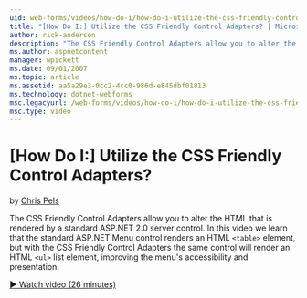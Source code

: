 ```yaml
---
uid: web-forms/videos/how-do-i/how-do-i-utilize-the-css-friendly-control-adapters
title: "[How Do I:] Utilize the CSS Friendly Control Adapters? | Microsoft Docs"
author: rick-anderson
description: "The CSS Friendly Control Adapters allow you to alter the HTML that is rendered by a standard ASP.NET 2.0 server control. In this video we learn that the stan..."
ms.author: aspnetcontent
manager: wpickett
ms.date: 09/01/2007
ms.topic: article
ms.assetid: aa5a29e3-0cc2-4cc0-986d-e845dbf01813
ms.technology: dotnet-webforms
msc.legacyurl: /web-forms/videos/how-do-i/how-do-i-utilize-the-css-friendly-control-adapters
msc.type: video
---
```

[How Do I:] Utilize the CSS Friendly Control Adapters?
====================
by [Chris Pels](https://twitter.com/chrispels)

The CSS Friendly Control Adapters allow you to alter the HTML that is rendered by a standard ASP.NET 2.0 server control. In this video we learn that the standard ASP.NET Menu control renders an HTML `<table>` element, but with the CSS Friendly Control Adapters the same control will render an HTML `<ul>` list element, improving the menu's accessibility and presentation. 

[&#9654; Watch video (26 minutes)](https://channel9.msdn.com/Blogs/ASP-NET-Site-Videos/how-do-i-utilize-the-css-friendly-control-adapters)
